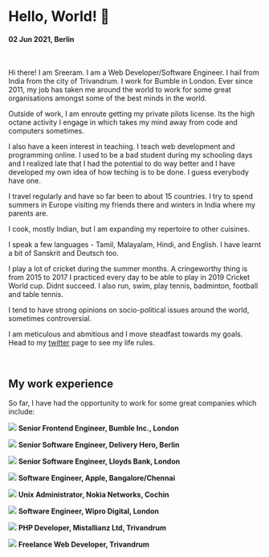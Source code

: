 <!--<img class="img--full-width img--left img--grow" loading="lazy" src="https://raw.githubusercontent.com/sreeramofficial/blog-posts/master/img/about/sreeram.jpg" alt="sreeram padmanabhan" title="sreeram padmanabhan" />-->

# Hello, World! 👋

#### 02 Jun 2021, Berlin

<br />

Hi there! I am Sreeram. I am a Web Developer/Software Engineer. I hail from India from the city of Trivandrum. 
I work for Bumble in London. Ever since 2011, my job has taken me around the world to work for some great organisations amongst some of the best minds in the world.

Outside of work, I am enroute getting my private pilots license. Its the high octane activity I engage in which takes my mind away from code and computers sometimes. 

I also have a keen interest in teaching. I teach web development and programming online. I used to be a bad student during my schooling days and I realized late that I had the potential to do way better and I have developed 
my own idea of how teching is to be done. I guess everybody have one.

I travel regularly and have so far been to about 15 countries. I try to spend summers in Europe visiting my friends there and winters in India where my parents are. 

I cook, mostly Indian, but I am expanding my repertoire to other cuisines. 

I speak a few languages - Tamil, Malayalam, Hindi, and English. I have learnt a bit of Sanskrit and Deutsch too. 

I play a lot of cricket during the summer months. A cringeworthy thing is from 2015 to 2017 I practiced every day to be able to play in 2019 Cricket World cup. Didnt succeed. 
I also run, swim, play tennis, badminton, football and table tennis.

I tend to have strong opinions on socio-political issues around the world, sometimes controversial.

I am meticulous and abmitious and I move steadfast towards my goals. Head to my [twitter](https://twitter.com/sreeramofficial) page to see my life rules.

<br />

## My work experience

So far, I have had the opportunity to work for some great companies which
include:

<div class='experience'>

<img src='https://raw.githubusercontent.com/sreeramofficial/blog-posts/master/img/about/bumble.ico' /> **Senior Frontend Engineer, Bumble Inc.,
London**

<img src='https://raw.githubusercontent.com/sreeramofficial/blog-posts/master/img/about/dh.ico' /> **Senior Software Engineer, Delivery Hero,
Berlin**

<img src='https://raw.githubusercontent.com/sreeramofficial/blog-posts/master/img/about/lloyds.ico' /> **Senior Software Engineer, Lloyds Bank,
London**

<img src='https://raw.githubusercontent.com/sreeramofficial/blog-posts/master/img/about/apple.ico' /> **Software Engineer, Apple,
Bangalore/Chennai**

<img src='https://raw.githubusercontent.com/sreeramofficial/blog-posts/master/img/about/nokia.ico' /> **Unix Administrator, Nokia Networks, Cochin**

<img src='https://raw.githubusercontent.com/sreeramofficial/blog-posts/master/img/about/wd.png' /> **Software Engineer, Wipro Digital, London**

<img src='https://raw.githubusercontent.com/sreeramofficial/blog-posts/master/img/about/mistallianz.jpeg' /> **PHP Developer, Mistallianz Ltd,
Trivandrum**

<img src='https://raw.githubusercontent.com/sreeramofficial/blog-posts/master/img/about/bumble.ico' /> **Freelance Web Developer, Trivandrum**

</div>
